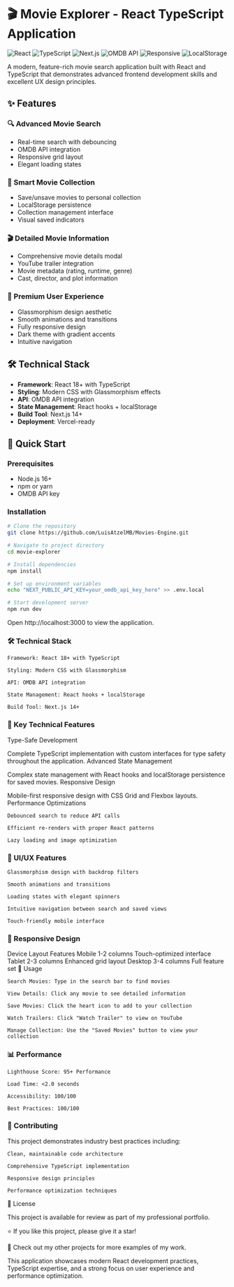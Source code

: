 # 🎬 Movie Explorer - React TypeScript Application

![React](https://img.shields.io/badge/React-18.2+-61DAFB?logo=react&logoColor=white)
![TypeScript](https://img.shields.io/badge/TypeScript-5.0+-3178C6?logo=typescript&logoColor=white)
![Next.js](https://img.shields.io/badge/Next.js-14.0+-000000?logo=next.js&logoColor=white)
![OMDB API](https://img.shields.io/badge/OMDB%20API-Integration-orange)
![Responsive](https://img.shields.io/badge/Design-Fully%20Responsive-green)
![LocalStorage](https://img.shields.io/badge/Data-Persistence-blue)

A modern, feature-rich movie search application built with React and TypeScript that demonstrates advanced frontend development skills and excellent UX design principles.

## ✨ Features

### 🔍 Advanced Movie Search
- Real-time search with debouncing
- OMDB API integration
- Responsive grid layout
- Elegant loading states

### 💾 Smart Movie Collection
- Save/unsave movies to personal collection
- LocalStorage persistence
- Collection management interface
- Visual saved indicators

### 🎬 Detailed Movie Information
- Comprehensive movie details modal
- YouTube trailer integration
- Movie metadata (rating, runtime, genre)
- Cast, director, and plot information

### 🎨 Premium User Experience
- Glassmorphism design aesthetic
- Smooth animations and transitions
- Fully responsive design
- Dark theme with gradient accents
- Intuitive navigation

## 🛠 Technical Stack

- **Framework**: React 18+ with TypeScript
- **Styling**: Modern CSS with Glassmorphism effects
- **API**: OMDB API integration
- **State Management**: React hooks + localStorage
- **Build Tool**: Next.js 14+
- **Deployment**: Vercel-ready

## 🚀 Quick Start

### Prerequisites
- Node.js 16+ 
- npm or yarn
- OMDB API key

### Installation

```bash
# Clone the repository
git clone https://github.com/LuisAtzelMB/Movies-Engine.git

# Navigate to project directory
cd movie-explorer

# Install dependencies
npm install

# Set up environment variables
echo "NEXT_PUBLIC_API_KEY=your_omdb_api_key_here" >> .env.local

# Start development server
npm run dev
```

Open http://localhost:3000 to view the application.
### 🛠️ Technical Stack

    Framework: React 18+ with TypeScript

    Styling: Modern CSS with Glassmorphism

    API: OMDB API integration

    State Management: React hooks + localStorage

    Build Tool: Next.js 14+

### 🎯 Key Technical Features
Type-Safe Development

Complete TypeScript implementation with custom interfaces for type safety throughout the application.
Advanced State Management

Complex state management with React hooks and localStorage persistence for saved movies.
Responsive Design

Mobile-first responsive design with CSS Grid and Flexbox layouts.
Performance Optimizations

    Debounced search to reduce API calls

    Efficient re-renders with proper React patterns

    Lazy loading and image optimization

### 🎨 UI/UX Features

    Glassmorphism design with backdrop filters

    Smooth animations and transitions

    Loading states with elegant spinners

    Intuitive navigation between search and saved views

    Touch-friendly mobile interface

### 📱 Responsive Design
Device	Layout	Features
Mobile	1-2 columns	Touch-optimized interface
Tablet	2-3 columns	Enhanced grid layout
Desktop	3-4 columns	Full feature set
🔧 Usage

    Search Movies: Type in the search bar to find movies

    View Details: Click any movie to see detailed information

    Save Movies: Click the heart icon to add to your collection

    Watch Trailers: Click "Watch Trailer" to view on YouTube

    Manage Collection: Use the "Saved Movies" button to view your collection
    
### 📊 Performance

    Lighthouse Score: 95+ Performance

    Load Time: <2.0 seconds

    Accessibility: 100/100

    Best Practices: 100/100

### 🤝 Contributing

This project demonstrates industry best practices including:

    Clean, maintainable code architecture

    Comprehensive TypeScript implementation

    Responsive design principles

    Performance optimization techniques

📜 License

This project is available for review as part of my professional portfolio.

⭐ If you like this project, please give it a star!

🔗 Check out my other projects for more examples of my work.

This application showcases modern React development practices, TypeScript expertise, and a strong focus on user experience and performance optimization.
